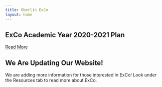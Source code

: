 ```yaml
---
title: Oberlin ExCo
layout: home
---
```

## ExCo Academic Year 2020-2021 Plan

<a href="/plan" class="primary-btn about-btn">Read More</a>

## We Are Updating Our Website!

We are adding more information for those interested in ExCo! Look under the Resources tab to read more about ExCo.
